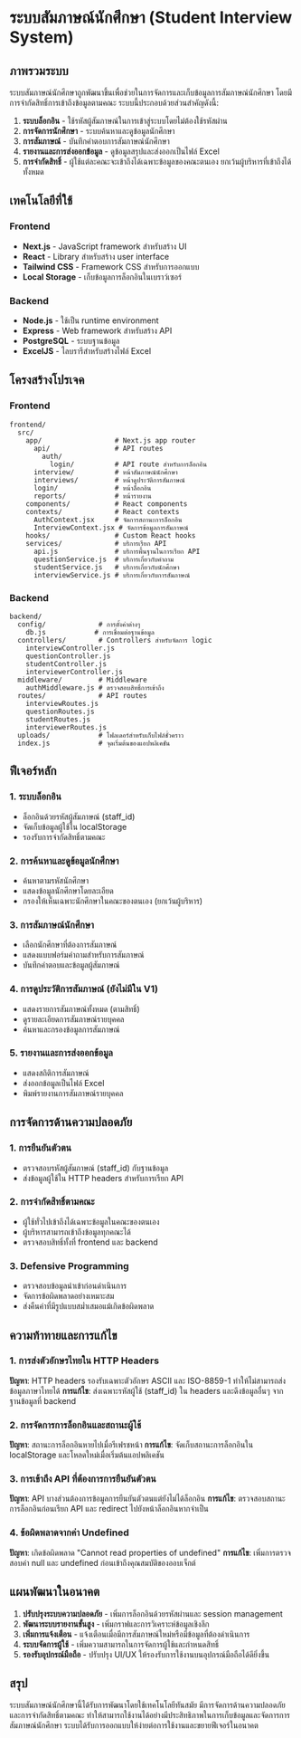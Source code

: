 # ระบบสัมภาษณ์นักศึกษา (Student Interview System)

## ภาพรวมระบบ
ระบบสัมภาษณ์นักศึกษาถูกพัฒนาขึ้นเพื่อช่วยในการจัดการและเก็บข้อมูลการสัมภาษณ์นักศึกษา โดยมีการจำกัดสิทธิ์การเข้าถึงข้อมูลตามคณะ ระบบนี้ประกอบด้วยส่วนสำคัญดังนี้:

1. **ระบบล็อกอิน** - ใช้รหัสผู้สัมภาษณ์ในการเข้าสู่ระบบโดยไม่ต้องใช้รหัสผ่าน
2. **การจัดการนักศึกษา** - ระบบค้นหาและดูข้อมูลนักศึกษา
3. **การสัมภาษณ์** - บันทึกคำตอบการสัมภาษณ์นักศึกษา
4. **รายงานและการส่งออกข้อมูล** - ดูข้อมูลสรุปและส่งออกเป็นไฟล์ Excel
5. **การจำกัดสิทธิ์** - ผู้ใช้แต่ละคณะจะเข้าถึงได้เฉพาะข้อมูลของคณะตนเอง ยกเว้นผู้บริหารที่เข้าถึงได้ทั้งหมด

## เทคโนโลยีที่ใช้

### Frontend
- **Next.js** - JavaScript framework สำหรับสร้าง UI
- **React** - Library สำหรับสร้าง user interface
- **Tailwind CSS** - Framework CSS สำหรับการออกแบบ
- **Local Storage** - เก็บข้อมูลการล็อกอินในเบราว์เซอร์

### Backend
- **Node.js** - ใช้เป็น runtime environment
- **Express** - Web framework สำหรับสร้าง API
- **PostgreSQL** - ระบบฐานข้อมูล
- **ExcelJS** - ไลบรารีสำหรับสร้างไฟล์ Excel

## โครงสร้างโปรเจค

### Frontend
```
frontend/
  src/
    app/                  # Next.js app router
      api/                # API routes
        auth/
          login/          # API route สำหรับการล็อกอิน
      interview/          # หน้าสัมภาษณ์นักศึกษา
      interviews/         # หน้าดูประวัติการสัมภาษณ์
      login/              # หน้าล็อกอิน
      reports/            # หน้ารายงาน
    components/           # React components
    contexts/             # React contexts
      AuthContext.jsx     # จัดการสถานะการล็อกอิน
      InterviewContext.jsx # จัดการข้อมูลการสัมภาษณ์
    hooks/                # Custom React hooks
    services/             # บริการเรียก API
      api.js              # บริการพื้นฐานในการเรียก API
      questionService.js  # บริการเกี่ยวกับคำถาม
      studentService.js   # บริการเกี่ยวกับนักศึกษา
      interviewService.js # บริการเกี่ยวกับการสัมภาษณ์
```

### Backend
```
backend/
  config/             # การตั้งค่าต่างๆ
    db.js            # การเชื่อมต่อฐานข้อมูล
  controllers/        # Controllers สำหรับจัดการ logic
    interviewController.js
    questionController.js
    studentController.js
    interviewerController.js
  middleware/         # Middleware
    authMiddleware.js # ตรวจสอบสิทธิ์การเข้าถึง
  routes/             # API routes
    interviewRoutes.js
    questionRoutes.js
    studentRoutes.js
    interviewerRoutes.js
  uploads/            # โฟลเดอร์สำหรับเก็บไฟล์ชั่วคราว
  index.js            # จุดเริ่มต้นของแอปพลิเคชัน
```

## ฟีเจอร์หลัก

### 1. ระบบล็อกอิน
- ล็อกอินด้วยรหัสผู้สัมภาษณ์ (staff_id)
- จัดเก็บข้อมูลผู้ใช้ใน localStorage
- รองรับการจำกัดสิทธิ์ตามคณะ

### 2. การค้นหาและดูข้อมูลนักศึกษา
- ค้นหาตามรหัสนักศึกษา
- แสดงข้อมูลนักศึกษาโดยละเอียด
- กรองให้เห็นเฉพาะนักศึกษาในคณะของตนเอง (ยกเว้นผู้บริหาร)

### 3. การสัมภาษณ์นักศึกษา
- เลือกนักศึกษาที่ต้องการสัมภาษณ์
- แสดงแบบฟอร์มคำถามสำหรับการสัมภาษณ์
- บันทึกคำตอบและข้อมูลผู้สัมภาษณ์

### 4. การดูประวัติการสัมภาษณ์ (ยังไม่มีใน V1)
- แสดงรายการสัมภาษณ์ทั้งหมด (ตามสิทธิ์)
- ดูรายละเอียดการสัมภาษณ์รายบุคคล
- ค้นหาและกรองข้อมูลการสัมภาษณ์

### 5. รายงานและการส่งออกข้อมูล
- แสดงสถิติการสัมภาษณ์
- ส่งออกข้อมูลเป็นไฟล์ Excel
- พิมพ์รายงานการสัมภาษณ์รายบุคคล

## การจัดการด้านความปลอดภัย

### 1. การยืนยันตัวตน
- ตรวจสอบรหัสผู้สัมภาษณ์ (staff_id) กับฐานข้อมูล
- ส่งข้อมูลผู้ใช้ใน HTTP headers สำหรับการเรียก API

### 2. การจำกัดสิทธิ์ตามคณะ
- ผู้ใช้ทั่วไปเข้าถึงได้เฉพาะข้อมูลในคณะของตนเอง
- ผู้บริหารสามารถเข้าถึงข้อมูลทุกคณะได้
- ตรวจสอบสิทธิ์ทั้งที่ frontend และ backend

### 3. Defensive Programming
- ตรวจสอบข้อมูลนำเข้าก่อนดำเนินการ
- จัดการข้อผิดพลาดอย่างเหมาะสม
- ส่งคืนค่าที่มีรูปแบบสม่ำเสมอแม้เกิดข้อผิดพลาด

## ความท้าทายและการแก้ไข

### 1. การส่งตัวอักษรไทยใน HTTP Headers
**ปัญหา**: HTTP headers รองรับเฉพาะตัวอักษร ASCII และ ISO-8859-1 ทำให้ไม่สามารถส่งข้อมูลภาษาไทยได้
**การแก้ไข**: ส่งเฉพาะรหัสผู้ใช้ (staff_id) ใน headers และดึงข้อมูลอื่นๆ จากฐานข้อมูลที่ backend

### 2. การจัดการการล็อกอินและสถานะผู้ใช้
**ปัญหา**: สถานะการล็อกอินหายไปเมื่อรีเฟรชหน้า
**การแก้ไข**: จัดเก็บสถานะการล็อกอินใน localStorage และโหลดใหม่เมื่อเริ่มต้นแอปพลิเคชัน

### 3. การเข้าถึง API ที่ต้องการการยืนยันตัวตน
**ปัญหา**: API บางส่วนต้องการข้อมูลการยืนยันตัวตนแต่ยังไม่ได้ล็อกอิน
**การแก้ไข**: ตรวจสอบสถานะการล็อกอินก่อนเรียก API และ redirect ไปยังหน้าล็อกอินหากจำเป็น

### 4. ข้อผิดพลาดจากค่า Undefined
**ปัญหา**: เกิดข้อผิดพลาด "Cannot read properties of undefined"
**การแก้ไข**: เพิ่มการตรวจสอบค่า null และ undefined ก่อนเข้าถึงคุณสมบัติของออบเจ็กต์

## แผนพัฒนาในอนาคต

1. **ปรับปรุงระบบความปลอดภัย** - เพิ่มการล็อกอินด้วยรหัสผ่านและ session management
2. **พัฒนาระบบรายงานขั้นสูง** - เพิ่มกราฟและการวิเคราะห์ข้อมูลเชิงลึก
3. **เพิ่มการแจ้งเตือน** - แจ้งเตือนเมื่อมีการสัมภาษณ์ใหม่หรือมีข้อมูลที่ต้องดำเนินการ
4. **ระบบจัดการผู้ใช้** - เพิ่มความสามารถในการจัดการผู้ใช้และกำหนดสิทธิ์
5. **รองรับอุปกรณ์มือถือ** - ปรับปรุง UI/UX ให้รองรับการใช้งานบนอุปกรณ์มือถือได้ดียิ่งขึ้น

## สรุป
ระบบสัมภาษณ์นักศึกษานี้ได้รับการพัฒนาโดยใช้เทคโนโลยีทันสมัย มีการจัดการด้านความปลอดภัยและการจำกัดสิทธิ์ตามคณะ ทำให้สามารถใช้งานได้อย่างมีประสิทธิภาพในการเก็บข้อมูลและจัดการการสัมภาษณ์นักศึกษา ระบบได้รับการออกแบบให้ง่ายต่อการใช้งานและขยายฟีเจอร์ในอนาคต